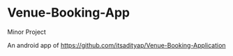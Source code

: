 # Venue-Booking-App

Minor Project

An android app of https://github.com/itsadityap/Venue-Booking-Application
